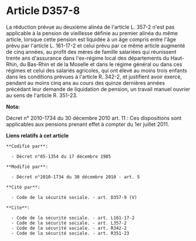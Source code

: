 # Article D357-8

La réduction prévue au deuxième alinéa de l'article L. 357-2 n'est pas applicable à la pension de vieillesse définie au
premier alinéa du même article, lorsque cette pension est liquidée à un âge compris entre l'âge prévu par l'article L.
161-17-2 et celui prévu par ce même article augmenté de cinq années, au profit des mères de famille salariées qui réunissent
trente ans d'assurance dans l'ex-régime local des départements du Haut-Rhin, du Bas-Rhin et de la Moselle et dans le régime
général ou dans ces régimes et celui des salariés agricoles, qui ont élevé au moins trois enfants dans les conditions prévues
à l'article R. 342-2, et justifient avoir exercé, pendant au moins cinq ans au cours des quinze dernières années précédant
leur demande de liquidation de pension, un travail manuel ouvrier au sens de l'article R. 351-23.

**Nota:**

Décret n° 2010-1734 du 30 décembre 2010 art. 11 : Ces dispositions sont applicables aux pensions prenant effet à compter du
1er juillet 2011.

**Liens relatifs à cet article**

	**Codifié par**:

	  - Décret n°85-1354 du 17 décembre 1985

	**Modifié par**:

	  - Décret n°2010-1734 du 30 décembre 2010 - art. 5

	**Cité par**:

	  - Code de la sécurité sociale. - art. D357-9 (V)

	**Cite**:

	  - Code de la sécurité sociale. - art. L161-17-2
	  - Code de la sécurité sociale. - art. L357-2
	  - Code de la sécurité sociale. - art. R342-2
	  - Code de la sécurité sociale. - art. R351-23
